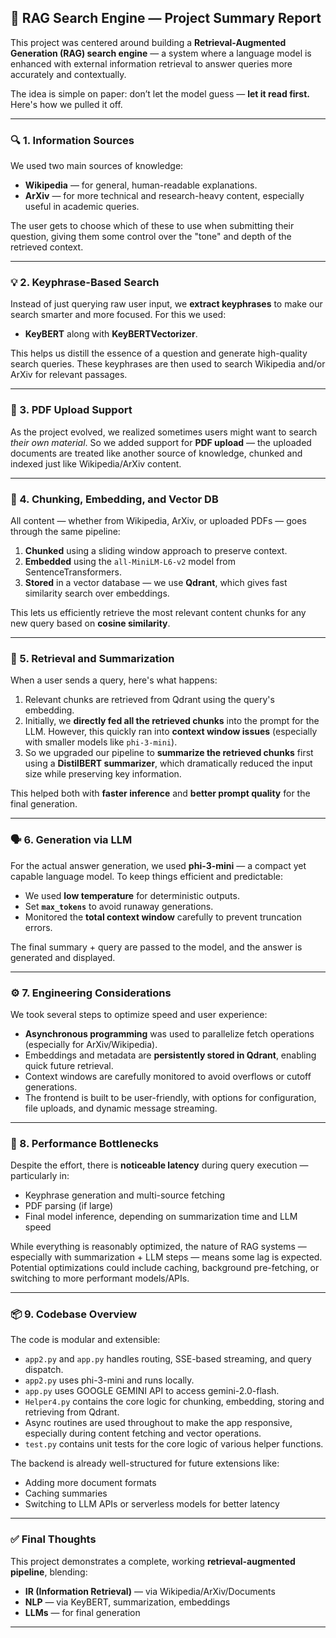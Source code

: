 ## 🧠 RAG Search Engine — Project Summary Report

This project was centered around building a **Retrieval-Augmented Generation (RAG) search engine** — a system where a language model is enhanced with external information retrieval to answer queries more accurately and contextually.

The idea is simple on paper: don’t let the model guess — **let it read first.** Here's how we pulled it off.

---

### 🔍 1. Information Sources

We used two main sources of knowledge:

- **Wikipedia** — for general, human-readable explanations.
- **ArXiv** — for more technical and research-heavy content, especially useful in academic queries.

The user gets to choose which of these to use when submitting their question, giving them some control over the "tone" and depth of the retrieved context.

---

### 💡 2. Keyphrase-Based Search

Instead of just querying raw user input, we **extract keyphrases** to make our search smarter and more focused. For this we used:

- **KeyBERT** along with **KeyBERTVectorizer**.

This helps us distill the essence of a question and generate high-quality search queries. These keyphrases are then used to search Wikipedia and/or ArXiv for relevant passages.

---

### 📄 3. PDF Upload Support

As the project evolved, we realized sometimes users might want to search *their own material*. So we added support for **PDF upload** — the uploaded documents are treated like another source of knowledge, chunked and indexed just like Wikipedia/ArXiv content.

---

### 🧠 4. Chunking, Embedding, and Vector DB

All content — whether from Wikipedia, ArXiv, or uploaded PDFs — goes through the same pipeline:

1. **Chunked** using a sliding window approach to preserve context.
2. **Embedded** using the `all-MiniLM-L6-v2` model from SentenceTransformers.
3. **Stored** in a vector database — we use **Qdrant**, which gives fast similarity search over embeddings.

This lets us efficiently retrieve the most relevant content chunks for any new query based on **cosine similarity**.

---

### 🧲 5. Retrieval and Summarization

When a user sends a query, here's what happens:

1. Relevant chunks are retrieved from Qdrant using the query's embedding.
2. Initially, we **directly fed all the retrieved chunks** into the prompt for the LLM. However, this quickly ran into **context window issues** (especially with smaller models like `phi-3-mini`).
3. So we upgraded our pipeline to **summarize the retrieved chunks** first using a **DistilBERT summarizer**, which dramatically reduced the input size while preserving key information.

This helped both with **faster inference** and **better prompt quality** for the final generation.

---

### 🗣️ 6. Generation via LLM

For the actual answer generation, we used **phi-3-mini** — a compact yet capable language model. To keep things efficient and predictable:

- We used **low temperature** for deterministic outputs.
- Set **`max_tokens`** to avoid runaway generations.
- Monitored the **total context window** carefully to prevent truncation errors.

The final summary + query are passed to the model, and the answer is generated and displayed.

---

### ⚙️ 7. Engineering Considerations

We took several steps to optimize speed and user experience:

- **Asynchronous programming** was used to parallelize fetch operations (especially for ArXiv/Wikipedia).
- Embeddings and metadata are **persistently stored in Qdrant**, enabling quick future retrieval.
- Context windows are carefully monitored to avoid overflows or cutoff generations.
- The frontend is built to be user-friendly, with options for configuration, file uploads, and dynamic message streaming.

---

### 🐢 8. Performance Bottlenecks

Despite the effort, there is **noticeable latency** during query execution — particularly in:

- Keyphrase generation and multi-source fetching
- PDF parsing (if large)
- Final model inference, depending on summarization time and LLM speed

While everything is reasonably optimized, the nature of RAG systems — especially with summarization + LLM steps — means some lag is expected. Potential optimizations could include caching, background pre-fetching, or switching to more performant models/APIs.

---

### 📦 9. Codebase Overview

The code is modular and extensible:

- `app2.py` and `app.py` handles routing, SSE-based streaming, and query dispatch.
- `app2.py` uses phi-3-mini and runs locally.
- `app.py` uses GOOGLE GEMINI API to access gemini-2.0-flash.
- `Helper4.py` contains the core logic for chunking, embedding, storing and retrieving from Qdrant.
- Async routines are used throughout to make the app responsive, especially during content fetching and vector operations.
- `test.py` contains unit tests for the core logic of various helper functions.

The backend is already well-structured for future extensions like:
- Adding more document formats
- Caching summaries
- Switching to LLM APIs or serverless models for better latency
---

### ✅ Final Thoughts

This project demonstrates a complete, working **retrieval-augmented pipeline**, blending:

- **IR (Information Retrieval)** — via Wikipedia/ArXiv/Documents
- **NLP** — via KeyBERT, summarization, embeddings
- **LLMs** — for final generation
---
